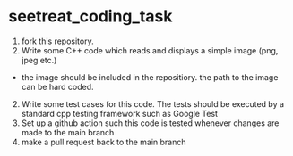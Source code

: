 # seetreat_coding_task

1. fork this repository.
1. Write some C++ code which reads and displays a simple image (png, jpeg etc.)
  - the image should be included in the repositiory. the path to the image can be hard coded.
2. Write some test cases for this code. The tests should be executed by a standard cpp testing framework such as Google Test
3. Set up a github action such this code is tested whenever changes are made to the main branch
4. make a pull request back to the main branch


  
